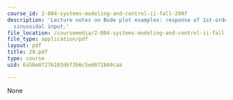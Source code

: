 ```yaml
---
course_id: 2-004-systems-modeling-and-control-ii-fall-2007
description: 'Lecture notes on Bode plot examples: response of 1st-order system to
  sinusoidal input.'
file_location: /coursemedia/2-004-systems-modeling-and-control-ii-fall-2007/6a56e07276103d6f3b6c5ed871bb9caa_29.pdf
file_type: application/pdf
layout: pdf
title: 29.pdf
type: course
uid: 6a56e07276103d6f3b6c5ed871bb9caa

---
```

None